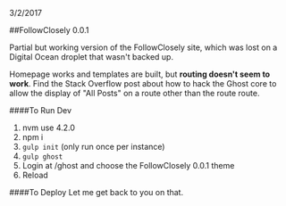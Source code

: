 3/2/2017

##FollowClosely 0.0.1

Partial but working version of the FollowClosely site, which was lost on a Digital Ocean droplet that wasn't backed up.

Homepage works and templates are built, but **routing doesn't seem to work**. Find the Stack Overflow post about how to hack the Ghost core to allow the display of "All Posts" on a route other than the route route.

####To Run Dev
1. nvm use 4.2.0
2. npm i
3. `gulp init` (only run once per instance)
4. `gulp ghost`
5. Login at /ghost and choose the FollowClosely 0.0.1 theme
6. Reload

####To Deploy
Let me get back to you on that.

